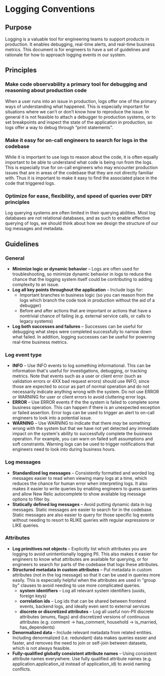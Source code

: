 # Logging Conventions

## Purpose

Logging is a valuable tool for engineering teams to support products in production. It enables debugging, real-time alerts, and real-time business metrics. This document is for engineers to have a set of guidelines and rationale for how to approach logging events in our system.

## Principles

### Make code observability a primary tool for debugging and reasoning about production code

When a user runs into an issue in production, logs offer one of the primary ways of understanding what happened. This is especially important for situations where we can’t or don’t know how to reproduce the issue. In general it is not feasible to attach a debugger to production systems, or to set breakpoints and inspect the state of the application in production, so logs offer a way to debug through “print statements”.

### Make it easy for on-call engineers to search for logs in the codebase

While it is important to use logs to reason about the code, it is often equally important to be able to understand what code is being run from the logs. This is especially true for on-call engineers who may encounter production issues that are in areas of the codebase that they are not directly familiar with. Thus it is important to make it easy to find the associated place in the code that triggered logs.

### Optimize for ease, flexibility, and speed of queries over DRY principles

Log querying systems are often limited in their querying abilities. Most log databases are not relational databases, and as such to enable effective querying of logs, we should think about how we design the structure of our log messages and metadata.

## Guidelines

### General

- **Minimize logic or dynamic behavior** – Logs are often used for troubleshooting, so minimize dynamic behavior in logs to reduce the chance that the logging system itself could be contributing to adding complexity to an issue.
- **Log all key points throughout the application** – Include logs for:
  - Important branches in business logic (so you can reason from the logs which branch the code took in production without the aid of a debugger)
  - Before and after actions that are important or actions that have a nontrivial chance of failing (e.g. external service calls, or calls to legacy systems)
- **Log both successes and failures** – Successes can be useful for debugging what steps were completed successfully to narrow down what failed. In addition, logging successes can be useful for powering real-time business metrics.

### Log event type

- **INFO** – Use INFO events to log something informational. This can be information that's useful for investigations, debugging, or tracking metrics. Note that events such as a user or client error (such as validation errors or 4XX bad request errors) should use INFO, since those are expected to occur as part of normal operation and do not necessarily indicate anything wrong with the system. Do not use ERROR or WARNING for user or client errors to avoid cluttering error logs.
- **ERROR** – Use ERROR events if the the system is failed to complete some business operation. This can happen if there is an unexpected exception or failed assertion. Error logs can be used to trigger an alert to on-call engineers to look into a potential issue.
- **WARNING** – Use WARNING to indicate that there *may* be something wrong with the system but that we have not yet detected any immediate impact on the system's ability to successfully complete the business operation. For example, you can warn on failed soft assumptions and soft constraints. Warning logs can be used to trigger notifications that engineers need to look into during business hours.

### Log messages

- **Standardized log messages** – Consistently formatted and worded log messages easier to read when viewing many logs at a time, which reduces the chance for human error when interpreting logs. It also makes it easier to write queries by enabling engineers to guess queries and allow New Relic autocomplete to show available log message options to filter by.
- **Statically defined log messages** – Avoid putting dynamic data in log messages. Static messages are easier to search for in the codebase. Static messages are also easier to query for those specific log events without needing to resort to RLIKE queries with regular expressions or LIKE queries.

### Attributes

- **Log primitives not objects** – Explicitly list which attributes you are logging to avoid unintentionally logging PII. This also makes it easier for engineers to know what attributes are available for querying, or for engineers to search for parts of the codebase that logs these attributes.
- **Structured metadata in custom attributes** – Put metadata in custom attributes (not in the log message) so that it can be used in queries more easily. This is especially helpful when the attributes are used in "group by" clauses to avoid needing to use more complicated queries.
  - **system identifiers** – Log all relevant system identifiers (uuids, foreign keys)
  - **correlation ids** – Log ids that can be shared between frontend events, backend logs, and ideally even sent to external services
  - **discrete or discretized attributes** – Log all useful non-PII discrete attributes (enums, flags) and discretized versions of continuous attributes (e.g. comment → has_comment, household → is_married, has_dependents)
- **Denormalized data** – Include relevant metadata from related entities. Including denormalized (i.e. redundant) data makes queries easier and faster, and removes the need to join or self-join between datasets, which is not always feasible.
- **Fully-qualified globally consistent attribute names** – Using consistent attribute names everywhere. Use fully qualified attribute names (e.g. application.application_id instead of application_id) to avoid naming conflicts.
